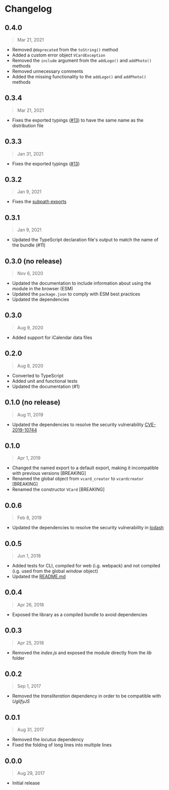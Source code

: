 # Changelog

## 0.4.0

> Mar 21, 2021

- Removed `@deprecated` from the `toString()` method
- Added a custom error object `VCardException`
- Removed the `include` argument from the `addLogo()` and `addPhoto()` methods
- Removed unnecessary comments
- Added the missing functionality to the `addLogo()` and `addPhoto()` methods

## 0.3.4

> Mar 21, 2021

- Fixes the exported typings ([#13](https://github.com/joaocarmo/vcard-creator/issues/13)) to have the same name as the distribution file

## 0.3.3

> Jan 31, 2021

- Fixes the exported typings ([#13](https://github.com/joaocarmo/vcard-creator/issues/13))

## 0.3.2

> Jan 9, 2021

- Fixes the [subpath exports](https://nodejs.org/api/packages.html#packages_subpath_exports)

## 0.3.1

> Jan 9, 2021

- Updated the TypeScript declaration file's output to match the name of the
  bundle (#11)

## 0.3.0 (no release)

> Nov 6, 2020

- Updated the documentation to include information about using the module in the
  browser (ESM)
- Updated the `package.json` to comply with ESM best practices
- Updated the dependencies

## 0.3.0

> Aug 9, 2020

- Added support for iCalendar data files

## 0.2.0

> Aug 8, 2020

- Converted to TypeScript
- Added unit and functional tests
- Updated the documentation (#1)

## 0.1.0 (no release)

> Aug 11, 2019

- Updated the dependencies to resolve the security vulnerability
  [CVE-2019-10744](https://github.com/lodash/lodash/pull/4336)

## 0.1.0

> Apr 1, 2019

- Changed the named export to a default export, making it incompatible with
  previous versions [BREAKING]
- Renamed the global object from `vcard_creator` to `vcardcreator` [BREAKING]
- Renamed the constructor `VCard` [BREAKING]

## 0.0.6

> Feb 8, 2019

- Updated the dependencies to resolve the security vulnerability in
  [lodash](https://nvd.nist.gov/vuln/detail/CVE-2018-16487)

## 0.0.5

> Jun 1, 2018

- Added tests for CLI, compiled for web (i.g. webpack) and not compiled (i.g.
  used from the global _window_ object)
- Updated the [README.md](README.md)

## 0.0.4

> Apr 26, 2018

- Exposed the library as a compiled bundle to avoid dependencies

## 0.0.3

> Apr 25, 2018

- Removed the _index.js_ and exposed the module directly from the _lib_ folder

## 0.0.2

> Sep 1, 2017

- Removed the _transliteration_ dependency in order to be compatible with
  _UglifyJS_

## 0.0.1

> Aug 31, 2017

- Removed the _locutus_ dependency
- Fixed the folding of long lines into multiple lines

## 0.0.0

> Aug 29, 2017

- Initial release

